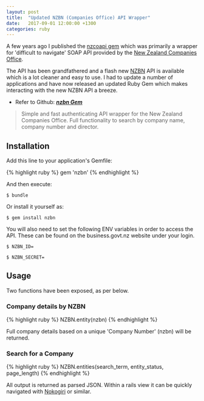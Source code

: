 ```yaml
---
layout: post
title:  "Updated NZBN (Companies Office) API Wrapper"
date:   2017-09-01 12:00:00 +1300
categories: ruby
---
```

A few years ago I published the [nzcoapi gem](https://github.com/t-pearse/nzcoapi) which was primarily a wrapper for 'difficult to navigate' SOAP API provided by the [New Zealand Companies Office](http://www.business.govt.nz/companies).

The API has been grandfathered and a flash new [NZBN]() API is available which is a lot cleaner and easy to use. I had to update a number of applications and have now released an updated Ruby Gem which makes interacting with the new NZBN API a breeze.


* Refer to Github:  ***[nzbn Gem](https://github.com/t-pearse/nzbn)***

>Simple and fast authenticating API wrapper for the New Zealand Companies Office. Full functionality to search by company name, company number and director.


## Installation

Add this line to your application's Gemfile:

{% highlight ruby %}
    gem 'nzbn'
{% endhighlight %}


And then execute:

    $ bundle

Or install it yourself as:

    $ gem install nzbn

You will also need to set the following ENV variables in order to access the API. These can be found on the business.govt.nz website under your login.

    $ NZBN_ID=

    $ NZBN_SECRET=


## Usage

Two functions have been exposed, as per below.

### Company details by NZBN
{% highlight ruby %}
	NZBN.entity(nzbn)
  {% endhighlight %}

Full company details based on a unique 'Company Number' (nzbn) will be returned.

### Search for a Company
{% highlight ruby %}
	NZBN.entities(search_term, entity_status, page_length)
{% endhighlight %}

All output is returned as parsed JSON. Within a rails view it can be quickly navigated with [Nokogiri](https://github.com/sparklemotion/nokogiri) or similar.
